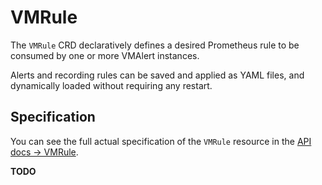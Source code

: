 # VMRule

The `VMRule` CRD declaratively defines a desired Prometheus rule to be consumed by one or more VMAlert instances.

Alerts and recording rules can be saved and applied as YAML files, and dynamically loaded without requiring any restart.

## Specification

You can see the full actual specification of the `VMRule` resource in
the [API docs -> VMRule](https://docs.victoriametrics.com/operator/api.html#vmrule).

**TODO**
